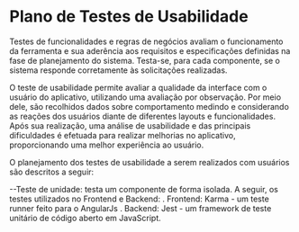 # Plano de Testes de Usabilidade

Testes de funcionalidades e regras de negócios avaliam o funcionamento da ferramenta e sua aderência aos requisitos e especificações definidas na fase de planejamento do sistema. Testa-se, para cada componente, se o sistema responde corretamente às solicitações realizadas.

O teste de usabilidade permite avaliar a qualidade da interface com o usuário do aplicativo, utilizando uma avaliação por observação. Por meio dele, são recolhidos dados sobre comportamento medindo e considerando as reações dos usuários diante de diferentes layouts e funcionalidades. Após sua realização, uma análise de usabilidade e das principais dificuldades é efetuada para realizar melhorias no aplicativo, proporcionando uma melhor experiência ao usuário.

O planejamento dos testes de usabilidade a serem realizados com usuários são descritos a seguir: 

--Teste de unidade: testa um componente de forma isolada. A seguir, os testes utilizados no Frontend e Backend:
    . Frontend: Karma - um teste runner feito para o AngularJs
    . Backend: Jest - um framework de teste unitário de código aberto em JavaScript.


